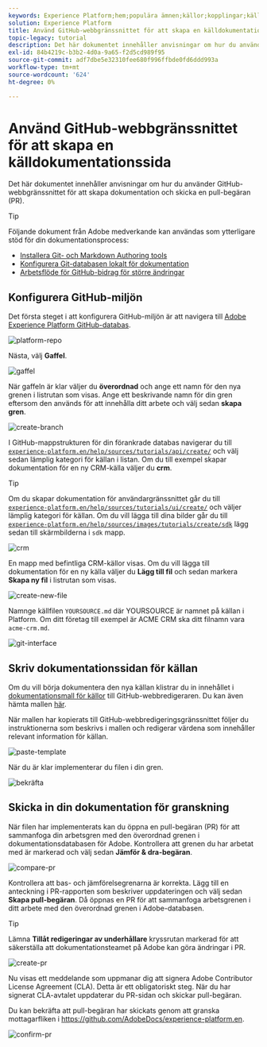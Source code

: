 ```yaml
---
keywords: Experience Platform;hem;populära ämnen;källor;kopplingar;källkopplingar;källor sdk;sdk;SDK
solution: Experience Platform
title: Använd GitHub-webbgränssnittet för att skapa en källdokumentationssida
topic-legacy: tutorial
description: Det här dokumentet innehåller anvisningar om hur du använder GitHub-webbgränssnittet för att skapa dokumentation och skicka en pull-begäran (PR).
exl-id: 84b4219c-b3b2-4d0a-9a65-f2d5cd989f95
source-git-commit: adf7dbe5e32310fee680f996ffbde0fd6ddd993a
workflow-type: tm+mt
source-wordcount: '624'
ht-degree: 0%

---
```


# Använd GitHub-webbgränssnittet för att skapa en källdokumentationssida

Det här dokumentet innehåller anvisningar om hur du använder GitHub-webbgränssnittet för att skapa dokumentation och skicka en pull-begäran (PR).

>[!TIP]
>
>Följande dokument från Adobe medverkande kan användas som ytterligare stöd för din dokumentationsprocess: <ul><li>[Installera Git- och Markdown Authoring tools](https://experienceleague.adobe.com/docs/contributor/contributor-guide/setup/install-tools.html?lang=en)</li><li>[Konfigurera Git-databasen lokalt för dokumentation](https://experienceleague.adobe.com/docs/contributor/contributor-guide/setup/local-repo.html?lang=en)</li><li>[Arbetsflöde för GitHub-bidrag för större ändringar](https://experienceleague.adobe.com/docs/contributor/contributor-guide/setup/full-workflow.html?lang=en)</li></ul>

## Konfigurera GitHub-miljön

Det första steget i att konfigurera GitHub-miljön är att navigera till [Adobe Experience Platform GitHub-databas](https://github.com/AdobeDocs/experience-platform.en).

![platform-repo](../assets/platform-repo.png)

Nästa, välj **Gaffel**.

![gaffel](../assets/fork.png)

När gaffeln är klar väljer du **överordnad** och ange ett namn för den nya grenen i listrutan som visas. Ange ett beskrivande namn för din gren eftersom den används för att innehålla ditt arbete och välj sedan **skapa gren**.

![create-branch](../assets/create-branch.png)

I GitHub-mappstrukturen för din förankrade databas navigerar du till [`experience-platform.en/help/sources/tutorials/api/create/`](https://github.com/AdobeDocs/experience-platform.en/tree/main/help/sources/tutorials/api/create) och välj sedan lämplig kategori för källan i listan. Om du till exempel skapar dokumentation för en ny CRM-källa väljer du **crm**.

>[!TIP]
>
>Om du skapar dokumentation för användargränssnittet går du till [`experience-platform.en/help/sources/tutorials/ui/create/`](https://github.com/AdobeDocs/experience-platform.en/tree/main/help/sources/tutorials/ui/create) och väljer lämplig kategori för källan. Om du vill lägga till dina bilder går du till [`experience-platform.en/help/sources/images/tutorials/create/sdk`](https://github.com/AdobeDocs/experience-platform.en/tree/main/help/sources/images/tutorials/create) lägg sedan till skärmbilderna i `sdk` mapp.

![crm](../assets/crm.png)

En mapp med befintliga CRM-källor visas. Om du vill lägga till dokumentation för en ny källa väljer du **Lägg till fil** och sedan markera **Skapa ny fil** i listrutan som visas.

![create-new-file](../assets/create-new-file.png)

Namnge källfilen `YOURSOURCE.md` där YOURSOURCE är namnet på källan i Platform. Om ditt företag till exempel är ACME CRM ska ditt filnamn vara `acme-crm.md`.

![git-interface](../assets/git-interface.png)

## Skriv dokumentationssidan för källan

Om du vill börja dokumentera den nya källan klistrar du in innehållet i [dokumentationsmall för källor](./template.md) till GitHub-webbredigeraren. Du kan även hämta mallen [här](../assets/api-template.zip).

När mallen har kopierats till GitHub-webbredigeringsgränssnittet följer du instruktionerna som beskrivs i mallen och redigerar värdena som innehåller relevant information för källan.

![paste-template](../assets/paste-template.png)

När du är klar implementerar du filen i din gren.

![bekräfta](../assets/commit.png)

## Skicka in din dokumentation för granskning

När filen har implementerats kan du öppna en pull-begäran (PR) för att sammanfoga din arbetsgren med den överordnad grenen i dokumentationsdatabasen för Adobe. Kontrollera att grenen du har arbetat med är markerad och välj sedan **Jämför &amp; dra-begäran**.

![compare-pr](../assets/compare-pr.png)

Kontrollera att bas- och jämförelsegrenarna är korrekta. Lägg till en anteckning i PR-rapporten som beskriver uppdateringen och välj sedan **Skapa pull-begäran**. Då öppnas en PR för att sammanfoga arbetsgrenen i ditt arbete med den överordnad grenen i Adobe-databasen.

>[!TIP]
>
>Lämna **Tillåt redigeringar av underhållare** kryssrutan markerad för att säkerställa att dokumentationsteamet på Adobe kan göra ändringar i PR.

![create-pr](../assets/create-pr.png)

Nu visas ett meddelande som uppmanar dig att signera Adobe Contributor License Agreement (CLA). Detta är ett obligatoriskt steg. När du har signerat CLA-avtalet uppdaterar du PR-sidan och skickar pull-begäran.

Du kan bekräfta att pull-begäran har skickats genom att granska mottagarfliken i https://github.com/AdobeDocs/experience-platform.en.

![confirm-pr](../assets/confirm-pr.png)
